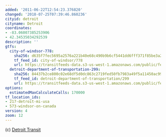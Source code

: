 ```yaml
---
added: '2011-06-22T12:54:23.376820'
changed: '2018-07-25T07:39:46.860236'
cityid: detroit
cityname: Detroit
coordinates:
- -83.06007385253906
- 42.34535034292539
description: ''
gtfs:
  city-of-windsor-778:
    sha256: d635f7fec5695a2576a221b40e68c490b9b6cf5441dd6fff371f85be3a2fb867
    tf_feed_id: city-of-windsor/778
    url: https://transitfeeds-data.s3-us-west-1.amazonaws.com/public/feeds/city-of-windsor/778/20180719/gtfs.zip
  detroit-department-of-transportation-299:
    sha256: 84437b2ce800c02e68df5d0dc863c2719fed50fb7983a49f5a11450ac99517fa
    tf_feed_id: detroit-department-of-transportation/299
    url: https://transitfeeds-data.s3-us-west-1.amazonaws.com/public/feeds/detroit-department-of-transportation/299/20180420/gtfs.zip
options:
  estimatedMaxCalculateCalls: 170000
tf_location_ids:
- 217-detroit-mi-usa
- 573-windsor-on-canada
version: 4
zoom: 12
---
```


(c) [Detroit Transit](http://www.ridedetroittransit.com/)
